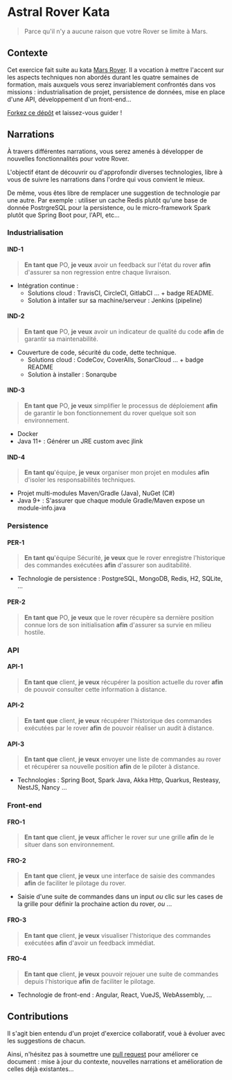 # Astral Rover Kata
> Parce qu'il n'y a aucune raison que votre Rover se limite à Mars.

## Contexte

Cet exercice fait suite au kata [Mars Rover](https://katalyst.codurance.com/mars-rover). Il a vocation à mettre l'accent sur les aspects techniques non abordés durant les quatre semaines de formation, mais auxquels vous serez invariablement confrontés dans vos missions : industrialisation de projet, persistence de données, mise en place d'une API, développement d'un front-end... 

[Forkez ce dépôt](https://github.com/lelionvert/astral-rover-kata/fork) et laissez-vous guider !


## Narrations

À travers différentes narrations, vous serez amenés à développer de nouvelles fonctionnalités pour votre Rover.

L'objectif étant de découvrir ou d'approfondir diverses technologies, libre à vous de suivre les narrations dans l'ordre
qui vous convient le mieux. 

De même, vous êtes libre de remplacer une suggestion de technologie par une autre. Par exemple : utiliser un cache Redis
plutôt qu'une base de donnée PostrgreSQL pour la persistence, ou le micro-framework Spark plutôt que Spring Boot pour,
l'API, etc...


### Industrialisation

#### IND-1
> **En tant que** PO, **je veux** avoir un feedback sur l'état du rover **afin** d'assurer sa non regression entre chaque livraison.
  * Intégration continue :
    * Solutions cloud : TravisCI, CircleCI, GitlabCI ... + badge README.
    * Solution à intaller sur sa machine/serveur : Jenkins (pipeline)

#### IND-2
> **En tant que** PO, **je veux** avoir un indicateur de qualité du code **afin** de garantir sa maintenabilité.
  * Couverture de code, sécurité du code, dette technique.
    * Solutions cloud : CodeCov, CoverAlls, SonarCloud ... + badge README
    * Solution à installer : Sonarqube

#### IND-3
> **En tant que** PO, **je veux** simplifier le processus de déploiement **afin** de garantir le bon fonctionnement du rover quelque soit son environnement.
  * Docker
  * Java 11+ : Générer un JRE custom avec jlink

#### IND-4
> **En tant qu**'équipe, **je veux** organiser mon projet en modules **afin** d'isoler les responsabilités techniques.
  * Projet multi-modules Maven/Gradle (Java), NuGet (C#)
  * Java 9+ : S'assurer que chaque module Gradle/Maven expose un module-info.java


### Persistence

#### PER-1
> **En tant qu**'équipe Sécurité, **je veux** que le rover enregistre l'historique des commandes exécutées **afin** d'assurer son auditabilité.
  * Technologie de persistence : PostgreSQL, MongoDB, Redis, H2, SQLite, ...

#### PER-2
> **En tant que** PO, **je veux** que le rover récupère sa dernière position connue lors de son initialisation **afin** d'assurer sa survie en milieu hostile.


### API

#### API-1
> **En tant que** client, **je veux** récupérer la position actuelle du rover **afin** de pouvoir consulter cette information à distance.

#### API-2
> **En tant que** client, **je veux** récupérer l'historique des commandes exécutées par le rover **afin** de pouvoir réaliser un audit à distance.

#### API-3
> **En tant que** client, **je veux** envoyer une liste de commandes au rover et récupérer sa nouvelle position **afin** de le piloter à distance.

* Technologies : Spring Boot, Spark Java, Akka Http, Quarkus, Resteasy, NestJS, Nancy ...


### Front-end

#### FRO-1
> **En tant que** client, **je veux** afficher le rover sur une grille **afin** de le situer dans son environnement.

#### FRO-2
> **En tant que** client, **je veux** une interface de saisie des commandes **afin** de faciliter le pilotage du rover.
  * Saisie d'une suite de commandes dans un input _ou_ clic sur les cases de la grille pour définir la prochaine action du rover, _ou_ ...

#### FRO-3
> **En tant que** client, **je veux** visualiser l'historique des commandes exécutées **afin** d'avoir un feedback immédiat.

#### FRO-4
> **En tant que** client, **je veux** pouvoir rejouer une suite de commandes depuis l'historique **afin** de faciliter le pilotage.

* Technologie de front-end : Angular, React, VueJS, WebAssembly, ...


## Contributions

Il s'agit bien entendu d'un projet d'exercice collaboratif, voué à évoluer avec les suggestions de chacun.

Ainsi, n'hésitez pas à soumettre une [pull request](https://github.com/lelionvert/astral-rover-kata/pulls) pour améliorer ce document : mise à jour du contexte, nouvelles
narrations et amélioration de celles déjà existantes...